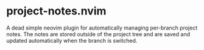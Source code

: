 # project-notes.nvim

A dead simple neovim plugin for automatically managing per-branch project notes. The notes
are stored outside of the project tree and are saved and updated automatically when the branch
is switched.
